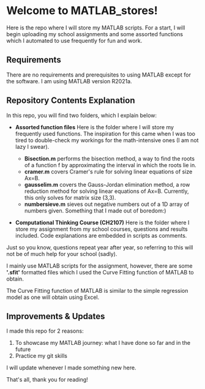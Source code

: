 # Welcome to MATLAB_stores!
Here is the repo where I will store my MATLAB scripts. For a start, I will begin uploading my school assignments and some assorted functions which I automated to use frequently for fun and work.

## Requirements
There are no requirements and prerequisites to using MATLAB except for the software. I am using MATLAB version R2021a.

## Repository Contents Explanation
In this repo, you will find two folders, which I explain below:

- **Assorted function files**
Here is the folder where I will store my frequently used functions. The inspiration for this came when I was too tired to double-check my workings for the math-intensive ones (I am not lazy I swear).

  - **Bisection.m** performs the bisection method, a way to find the roots of a function f by approximating the interval in which the roots lie in.
  - **cramer.m** covers Cramer's rule for solving linear equations of size Ax=B.
  - **gausselim.m** covers the Gauss-Jordan elimination method, a row reduction method for solving linear equations of Ax=B. Currently, this only solves for matrix size (3,3).  
  - **numbersieve.m** sieves out negative numbers out of a 1D array of numbers given. Something that I made out of boredom:)

- **Computational Thinking Course (CH2107)**
Here is the folder where I store my assignment from my school courses, questions and results included. Code explanations are embedded in scripts as comments.

Just so you know, questions repeat year after year, so referring to this will not be of much help for your school (sadly).

I mainly use MATLAB scripts for the assignment, however, there are some **'.sfit'** formatted files which I used the Curve Fitting function of MATLAB to obtain.

The Curve Fitting function of MATLAB is similar to the simple regression model as one will obtain using Excel.

## Improvements & Updates
I made this repo for 2 reasons:
1. To showcase my MATLAB journey: what I have done so far and in the future
2. Practice my git skills

I will update whenever I made something new here.

That's all, thank you for reading!
